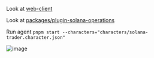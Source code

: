 Look at [web-client](https://github.com/AndreF343/eliza_dev/tree/main/web-client)

Look at [packages/plugin-solana-operations](https://github.com/AndreF343/eliza_dev/tree/main/packages/plugin-solana-operations)

Run agent `pnpm start --characters="characters/solana-trader.character.json"`

![image](https://github.com/user-attachments/assets/8a1274c8-178d-4f79-a5f7-a9d338711f13)

